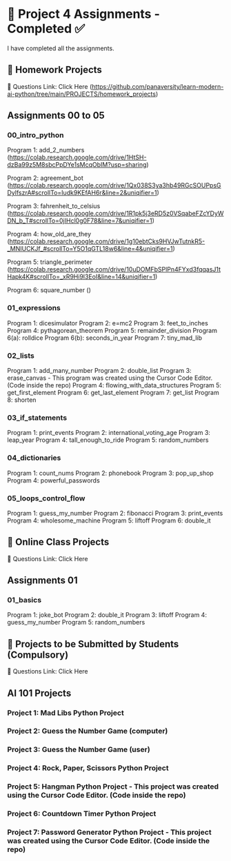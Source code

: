 # 📌 Project 4 Assignments - Completed ✅
I have completed all the assignments.

## 📂 Homework Projects
🔗 Questions Link: Click Here (https://github.com/panaversity/learn-modern-ai-python/tree/main/PROJECTS/homework_projects)

## Assignments 00 to 05

### 00_intro_python

Program 1: add_2_numbers
(https://colab.research.google.com/drive/1HtSH-dzBa99z5M8sbcPpDYe1sMcqObIM?usp=sharing)

Program 2: agreement_bot
(https://colab.research.google.com/drive/1Qx038S3ya3hb49RGcSOUPpsGDylfszrA#scrollTo=Iudk9KEfAH6r&line=2&uniqifier=1)

Program 3: fahrenheit_to_celsius
(https://colab.research.google.com/drive/1R1pk5j3eRD5z0VSqabeFZcYDyWDN_b_T#scrollTo=0jIHcl0g0F78&line=7&uniqifier=1)

Program 4: how_old_are_they
(https://colab.research.google.com/drive/1g10ebtCks9HVJwTutnkR5-_MNIUCKJf_#scrollTo=Y5O1qGTL18w6&line=4&uniqifier=1)

Program 5: triangle_perimeter
(https://colab.research.google.com/drive/10uDOMFbSPlPn4FYxd3fqqasJ1tHapk4K#scrollTo=_xR9Hi9l3EoI&line=14&uniqifier=1)

Program 6: square_number
()

### 01_expressions

Program 1: dicesimulator
Program 2: e=mc2
Program 3: feet_to_inches
Program 4: pythagorean_theorem
Program 5: remainder_division
Program 6(a): rolldice
Program 6(b): seconds_in_year
Program 7: tiny_mad_lib

### 02_lists

Program 1: add_many_number
Program 2: double_list
Program 3: erase_canvas - This program was created using the Cursor Code Editor. (Code inside the repo)
Program 4: flowing_with_data_structures
Program 5: get_first_element
Program 6: get_last_element
Program 7: get_list
Program 8: shorten

### 03_if_statements

Program 1: print_events
Program 2: international_voting_age
Program 3: leap_year
Program 4: tall_enough_to_ride
Program 5: random_numbers

### 04_dictionaries

Program 1: count_nums
Program 2: phonebook
Program 3: pop_up_shop
Program 4: powerful_passwords

### 05_loops_control_flow

Program 1: guess_my_number
Program 2: fibonacci
Program 3: print_events
Program 4: wholesome_machine
Program 5: liftoff
Program 6: double_it

## 📂 Online Class Projects
🔗 Questions Link: Click Here

## Assignments 01

### 01_basics

Program 1: joke_bot
Program 2: double_it
Program 3: liftoff
Program 4: guess_my_number
Program 5: random_numbers

## 📂 Projects to be Submitted by Students (Compulsory)
🔗 Questions Link: Click Here

## AI 101 Projects

### Project 1: Mad Libs Python Project
### Project 2: Guess the Number Game (computer)
### Project 3: Guess the Number Game (user)
### Project 4: Rock, Paper, Scissors Python Project
### Project 5: Hangman Python Project - This project was created using the Cursor Code Editor. (Code inside the repo)
### Project 6: Countdown Timer Python Project
### Project 7: Password Generator Python Project - This project was created using the Cursor Code Editor. (Code inside the repo)
